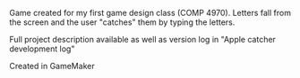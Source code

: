 Game created for my first game design class (COMP 4970). Letters fall from the screen and the user "catches" them by typing the letters.

Full project description available as well as version log in "Apple catcher development log"

Created in GameMaker
